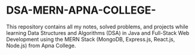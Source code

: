 # DSA-MERN-APNA-COLLEGE-
This repository contains all my notes, solved problems, and projects while learning Data Structures and Algorithms (DSA) in Java and Full-Stack Web Development using the MERN Stack (MongoDB, Express.js, React.js, Node.js) from Apna College.
